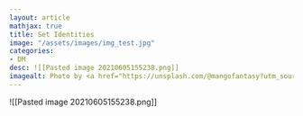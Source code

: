 ```yaml
---
layout: article
mathjax: true
title: Set Identities
image: "/assets/images/img_test.jpg"
categories:
- DM
desc: ![[Pasted image 20210605155238.png]] 
imagealt: Photo by <a href="https://unsplash.com/@mangofantasy?utm_source=unsplash&utm_medium=referral&utm_content=creditCopyText">Tim Johnson</a> on <a href="https://unsplash.com/s/photos/logic?utm_source=unsplash&utm_medium=referral&utm_content=creditCopyText">Unsplash</a>
---
```

![[Pasted image 20210605155238.png]]